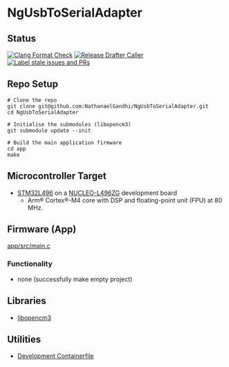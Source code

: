 # NgUsbToSerialAdapter

## Status

[![Clang Format Check](https://github.com/NathanaelGandhi/NgUsbToSerialAdapter/actions/workflows/clang-format-check-caller.yaml/badge.svg)](https://github.com/NathanaelGandhi/NgUsbToSerialAdapter/actions/workflows/clang-format-check-caller.yaml)
[![Release Drafter Caller](https://github.com/NathanaelGandhi/NgUsbToSerialAdapter/actions/workflows/release-drafter-caller.yaml/badge.svg)](https://github.com/NathanaelGandhi/NgUsbToSerialAdapter/actions/workflows/release-drafter-caller.yaml)
[![Label stale issues and PRs](https://github.com/NathanaelGandhi/NgUsbToSerialAdapter/actions/workflows/stale-caller.yaml/badge.svg)](https://github.com/NathanaelGandhi/NgUsbToSerialAdapter/actions/workflows/stale-caller.yaml)

## Repo Setup

```shell
# Clone the repo
git clone git@github.com:NathanaelGandhi/NgUsbToSerialAdapter.git
cd NgUsbToSerialAdapter

# Initialise the submodules (libopencm3)
git submodule update --init

# Build the main application firmware
cd app
make
```

## Microcontroller Target

- [STM32L496](https://www.st.com/en/microcontrollers-microprocessors/stm32l4x6.html) on a [NUCLEO-L496ZG](https://www.st.com/en/evaluation-tools/nucleo-l496zg.html) development board
  - Arm® Cortex®-M4 core with DSP and floating-point unit (FPU) at 80 MHz.

## Firmware (App)

[app/src/main.c](app/src/main.c)

### Functionality

- none (successfully make empty project)

## Libraries

- [libopencm3](libs/libopencm3/)

## Utilities

- [Development Containerfile](utils/Containerfile.dev.stm32)
